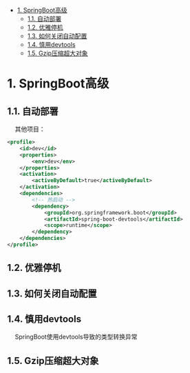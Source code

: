 
<!-- TOC -->

- [1. SpringBoot高级](#1-springboot高级)
    - [1.1. 自动部署](#11-自动部署)
    - [1.2. 优雅停机](#12-优雅停机)
    - [1.3. 如何关闭自动配置](#13-如何关闭自动配置)
    - [1.4. 慎用devtools](#14-慎用devtools)
    - [1.5. Gzip压缩超大对象](#15-gzip压缩超大对象)

<!-- /TOC -->


# 1. SpringBoot高级  
<!-- 
SpringBoot项目打包部署
打War包：
https://blog.csdn.net/yalishadaa/article/details/70037846
springboot部署web容器SpringBootServletInitializer用途
https://blog.csdn.net/luckyzsion/article/details/81135438

SpringBoot打包部署最佳实践 
https://mp.weixin.qq.com/s?__biz=MzAxNjM2MTk0Ng==&mid=2247490663&idx=2&sn=5df1a2955b35f274ed484503ca7dee6e&chksm=9bf4acd2ac8325c452def387b2879f752deb66a4f3b1ac7fd24b177469e6f1b8cdd39b61d33f&mpshare=1&scene=1&srcid=&sharer_sharetime=1587487683720&sharer_shareid=b256218ead787d58e0b58614a973d00d&key=21572a204414d60cf70767a38b2b2d305ecb90d3ae9b60881f4075fa24024cc78769cee1efabd676bde16534c1e3e124cfe71e26b1142d3379f9a4174b9d0fd6c09e36f20c6a0567e5be3d827e99bfd6&ascene=1&uin=MTE1MTYxNzY2MQ%3D%3D&devicetype=Windows+10&version=62080079&lang=zh_CN&exportkey=AQ%2FeoYkinGupA195vydNrK8%3D&pass_ticket=t7WrYQgRWkv7fomJ9tKSvYV9vbBBrtBhylesb1eYH1AGZ3bs%2FIfhN20euL1DBMbi
***我把SpringBoot项目从18.18M瘦身到0.18M，部署起来真省事！ 
https://mp.weixin.qq.com/s/Wu_Yy54GCD2nP_dq9glxug

-->


## 1.1. 自动部署
<!-- 
Spring Boot 五种热部署方式，再也不用老重启了！
https://mp.weixin.qq.com/s/QjQ3OQRaZKpywwN-rOJIjA
Spring Boot Devtools热部署
https://mp.weixin.qq.com/s/WAIUpOJKJPfRRPrrwprnqg
springboot热部署与发布 
https://mp.weixin.qq.com/s?__biz=MzAxNDMwMTMwMw==&mid=2247490374&idx=1&sn=e2dced600ddbc54a075513cdb36c6e94&chksm=9b943a5eace3b348070c5b0c1e5f839bb5905e4cbd7f18bec598c87d09c23fc20eafe064c52a&mpshare=1&scene=1&srcid=#rd
spring-boot-devtools
https://mp.weixin.qq.com/s?__biz=MzI1NDY0MTkzNQ==&mid=2247486119&idx=1&sn=c2cbf2e7f737fba902f6ebb25dabaefe&chksm=e9c358c7deb4d1d1305abd486554f77af7b35dae40b4f7fb93c109a373f250c57183e5899529&mpshare=1&scene=1&srcid=&sharer_sharetime=1565223561476&sharer_shareid=b256218ead787d58e0b58614a973d00d&key=a98b434d6faae616630cab2be35f66a1cd08b3d2cdf397199616001aa19206f932e291abae2a2db270188835ea14446ce811f500d69d4d4b7e33714ff6b34a88306091699e7b4bb65f0dc1bb1cb83765&ascene=1&uin=MTE1MTYxNzY2MQ%3D%3D&devicetype=Windows+10&version=62060844&lang=zh_CN&pass_ticket=DfHn1sowEuE1UliJrfbichZ%2FKeZSJTa%2BYpgPG1cg7FwuiEd4YkpK9igSvNhEJrj3




-->

&emsp; 其他项目：  

```xml
<profile>
    <id>dev</id>
    <properties>
        <env>dev</env>
    </properties>
    <activation>
        <activeByDefault>true</activeByDefault>
    </activation>
    <dependencies>
        <!-- 热启动 -->
        <dependency>
            <groupId>org.springframework.boot</groupId>
            <artifactId>spring-boot-devtools</artifactId>
            <scope>runtime</scope>
        </dependency>
    </dependencies>
</profile>
```


## 1.2. 优雅停机  
<!-- 

boot优雅停机
https://mp.weixin.qq.com/s/SM2m8yfhMRGbXCB5eSoD9A
https://blog.csdn.net/qq276726581/article/details/55520762
https://blog.csdn.net/XlxfyzsFdblj/article/details/82054744
https://blog.csdn.net/nihao12323432/article/details/81205288
https://mp.weixin.qq.com/s?__biz=MzAxODcyNjEzNQ==&mid=2247487908&idx=2&sn=4773745275bd508103bc491480f0578d&chksm=9bd0bc3caca7352a978efa37b507603fc9ff67b585a2d8f37032b1335b3a877b00a17c8e1441&mpshare=1&scene=1&srcid=&sharer_sharetime=1564291575682&sharer_shareid=b256218ead787d58e0b58614a973d00d&key=dd204f3b2a2710eddd25f8bb7f2d53dc35cb3419d6c5c6baa7e1961bef9a95b41a48320fd1a20d651c09224f5987b107462a282962034c529a1a50376a97f15aade63319b9fad090269345a341c9839f&ascene=1&uin=MTE1MTYxNzY2MQ==&devicetype=Windows+10&version=62060834&lang=zh_CN&pass_ticket=sz+/OSGoJ6z2kumEYXYxJXv9g+Xf3u0myHeKIrKL+1FA1hYcn4C7JGEcNUehxMVC
-->


## 1.3. 如何关闭自动配置  
<!-- 

https://www.jb51.net/article/222489.htm
http://www.zzvips.com/article/215505.html
-->

## 1.4. 慎用devtools
&emsp; SpringBoot使用devtools导致的类型转换异常  
<!-- 

https://blog.csdn.net/m0_38043362/article/details/78064539
-->


## 1.5. Gzip压缩超大对象   
<!-- 

Springboot 之 Filter 实现 Gzip 压缩超大 json 对象
https://mp.weixin.qq.com/s/CrlS0thKzjPbclYL50Mj0A

Springboot 之 Filter 实现超大响应 JSON 数据压缩
https://mp.weixin.qq.com/s/oyUDJMDajROihpBJSHLK9Q

-->  
